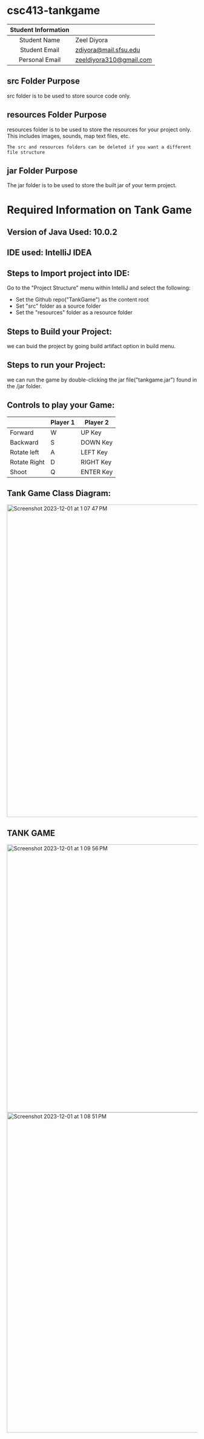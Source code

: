 # csc413-tankgame


| Student Information |                |
|:-------------------:|----------------|
|  Student Name       |   Zeel Diyora    |
|  Student Email      |   zdiyora@mail.sfsu.edu   |
|  Personal Email      |   zeeldiyora310@gmail.com   |

## src Folder Purpose 
src folder is to be used to store source code only.

## resources Folder Purpose 
resources folder is to be used to store the resources for your project only. This includes images, sounds, map text files, etc.

`The src and resources folders can be deleted if you want a different file structure`

## jar Folder Purpose 
The jar folder is to be used to store the built jar of your term project.

# Required Information on Tank Game

## Version of Java Used: 10.0.2

## IDE used: IntelliJ IDEA

## Steps to Import project into IDE: 

Go to the "Project Structure" menu within IntelliJ and select the following:

- Set the Github repo("TankGame") as the content root
- Set "src" folder as a source folder
- Set the "resources" folder as a resource folder

## Steps to Build your Project: 

we can buid the project by going build artifact option in build menu. 
 
## Steps to run your Project: 

we can run the game by double-clicking the jar file("tankgame.jar") found in the /jar folder.

## Controls to play your Game: 

|               | Player 1 | Player 2 |
|---------------|----------|----------|
|  Forward      |   W      |   UP Key       |
|  Backward     |   S      |   DOWN Key        |
|  Rotate left  |   A      |   LEFT Key        |
|  Rotate Right |   D      |   RIGHT Key        |
|  Shoot        |   Q      |   ENTER Key        |

<!-- you may add more controls if you need to. -->

## Tank Game Class Diagram:
<img width="826" alt="Screenshot 2023-12-01 at 1 07 47 PM" src="https://github.com/diyorazee/TankGame/assets/77911335/9ea2bd2e-1ff4-4006-bf9e-3cdb2c216965">

## TANK GAME 
<img width="708" alt="Screenshot 2023-12-01 at 1 09 56 PM" src="https://github.com/diyorazee/TankGame/assets/77911335/e5ae74fd-c0dd-4d77-bfa8-ca4cdd3f63ea">

<img width="846" alt="Screenshot 2023-12-01 at 1 08 51 PM" src="https://github.com/diyorazee/TankGame/assets/77911335/e96c7050-8834-4702-b7a0-4d37cc4acf3d">




